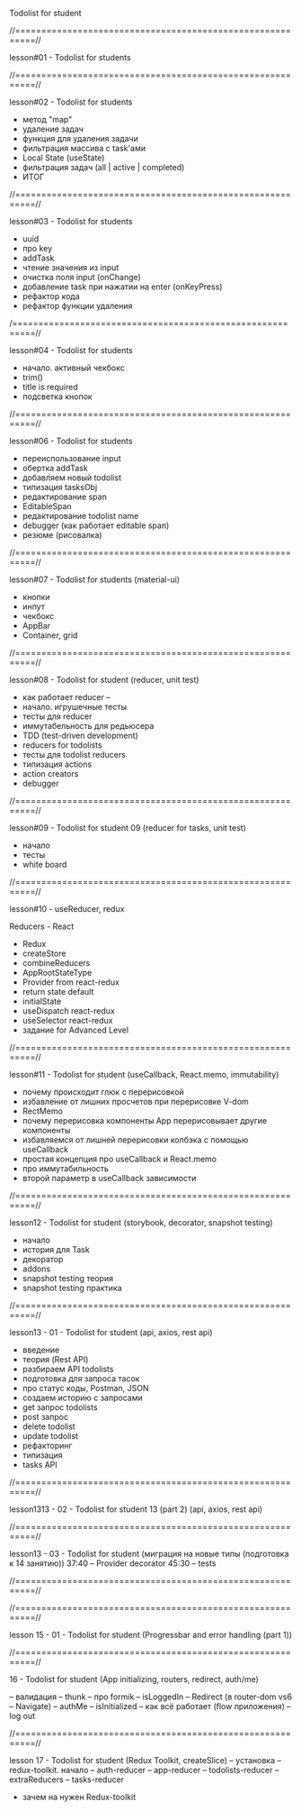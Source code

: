 Todolist for student

//==========================================================//

lesson#01 - Todolist for students


//==========================================================//

 lesson#02 - Todolist for students
 - метод "map"
 - удаление задач
 - функция для удаления задачи
 - фильтрация массива с task'ами
 - Local State (useState)
 - фильтрация задач (all | active | completed)
 - ИТОГ


//==========================================================//

lesson#03 - Todolist for students
 - uuid
 - про key
 - addTask
 - чтение значения из input
 - очистка поля input (onChange)
 - добавление task при нажатии на enter (onKeyPress)
 - рефактор кода
 - рефактор функции удаления


/==========================================================//

lesson#04 - Todolist for students
 - начало. активный чекбокс
 - trim()
 - title is required
 - подсветка кнопок


//==========================================================//

 lesson#06 - Todolist for students
 -  переиспользование input
 -  обертка addTask
 -  добавляем новый todolist
 -  типизация tasksObj
 -  редактирование span
 -  EditableSpan
 -  редактирование todolist name
 -  debugger (как работает editable span)
 -  резюме (рисовалка)


//==========================================================//

lesson#07 - Todolist for students (material-ui)
 - кнопки
 - инпут
 - чекбокс
 - AppBar
 - Container, grid


//==========================================================//

lesson#08 - Todolist for student (reducer, unit test)

- как работает reducer –
 - начало. игрушечные тесты
 - тесты для reducer
 - иммутабельность для редьюсера
 - TDD (test-driven development)
 - reducers for todolists
 - тесты для todolist reducers
 - типизация actions
 - action creators
 - debugger

//==========================================================//

lesson#09 - Todolist for student 09 (reducer for tasks, unit test)
 - начало
 - тесты
 - white board

//==========================================================//

lesson#10 - useReducer, redux

 Reducers - React
- Redux
- createStore
- combineReducers
- AppRootStateType
- Provider from react-redux
- return state default
- initialState
- useDispatch react-redux
- useSelector react-redux
- задание for Advanced Level  

//==========================================================//

lesson#11 - Todolist for student (useCallback, React.memo, immutability)
 - почему происходит глюк с перерисовкой
 - избавление от лишних просчетов при перерисовке V-dom
 - RectMemo
 - почему перерисовка компоненты App перерисовывает другие компоненты
 - избавляемся от лишней перерисовки колбэка с помощью useCallback
 - простая концепция про useCallback и React.memo
 - про иммутабильность
 - второй параметр в useCallback зависимости 

//==========================================================//

lesson12 - Todolist for student (storybook, decorator, snapshot testing)
 - начало
 - история для Task
 - декоратор
 - addons
 - snapshot testing теория
 - snapshot testing практика

//==========================================================//

lesson13 - 01 - Todolist for student (api, axios, rest api)
 - введение
 - теория (Rest API)
 - разбираем API todolists
 - подготовка для запроса тасок
 - про статус коды, Postman, JSON
 - создаем историю с запросами
 - get запрос todolists
 - post запрос
 - delete todolist
 - update todolist
 - рефакторинг
 - типизация
 - tasks API

//==========================================================//

lesson1313 - 02 - Todolist for student 13 (part 2) (api, axios, rest api)

//==========================================================//

lesson13 - 03 - Todolist for student (миграция на новые типы (подготовка к 14 занятию))
37:40 – Provider decorator
45:30 – tests

//==========================================================//




//==========================================================//

lesson 15 - 01 - Todolist for student (Progressbar and error handling (part 1))

//==========================================================//

16 - Todolist for student (App initializing, routers, redirect, auth/me)

 – валидация
 – thunk
 – про formik
 – isLoggedIn
 – Redirect (в router-dom vs6 – Navigate)
 – authMe
 – isInitialized
 – как всё работает (flow приложения)
 – log out


//==========================================================//

lesson 17 - Todolist for student (Redux Toolkit, createSlice)
 – установка
 – redux-toolkit. начало
 – auth-reducer
 – app-reducer
 – todolists-reducer
 – extraReducers
 – tasks-reducer
 - зачем на нужен Redux-toolkit

